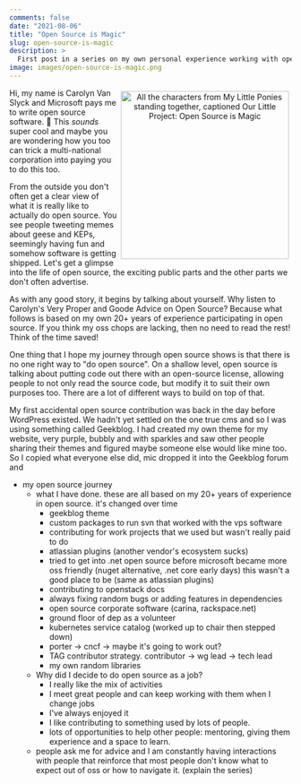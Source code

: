 ```yaml
---
comments: false
date: "2021-08-06"
title: "Open Source is Magic"
slug: open-source-is-magic
description: >
  First post in a series on my own personal experience working with open source software (OSS) and what it is like to work in open source
image: images/open-source-is-magic.png
---
```


<figure style="text-align: center; float: right; margin: 5px">
  <img src="/images/open-source-is-magic.png" width="300px" alt="All the characters from My Little Ponies standing together, captioned Our Little Project: Open Source is Magic" />
</figure>

Hi, my name is Carolyn Van Slyck and Microsoft pays me to write open source software. 👋 This _sounds_ super cool and maybe you are wondering how you too can trick a multi-national corporation into paying you to do this too.

From the outside you don't often get a clear view of what it is really like to actually do open source. You see people tweeting memes about geese and KEPs, seemingly having fun and somehow software is getting shipped. Let's get a glimpse into the life of open source, the exciting public parts and the other parts we don't often advertise.

As with any good story, it begins by talking about yourself. Why listen to Carolyn's Very Proper and Goode Advice on Open Source? Because what follows is based on my own 20+ years of experience participating in open source. If you think my oss chops are lacking, then no need to read the rest! Think of the time saved!

One thing that I hope my journey through open source shows is that there is  no one right way to "do open source". On a shallow level, open source is talking about putting code out there with an open-source license, allowing people to not only read the source code, but modify it to suit their own purposes too. There are a lot of different ways to build on top of that.

My first accidental open source contribution was back in the day before WordPress existed. We hadn't yet settled on the one true cms and so I was using something called Geekblog. I had created my own theme for my website, very purple, bubbly and with sparkles and saw other people sharing their themes and figured maybe someone else would like mine too. So I copied what everyone else did, mic dropped it into the Geekblog forum and 

* my open source journey
    * what I have done. these are all based on my 20+ years of experience in open source. it's changed over time
        * geekblog theme
        * custom packages to run svn that worked with the vps software
        * contributing for work projects that we used but wasn't really paid to do
        * atlassian plugins (another vendor's ecosystem sucks)
        * tried to get into .net open source before microsoft became more oss friendly (nuget alternative, .net core early days) this wasn't a good place to be (same as atlassian plugins)
        * contributing to openstack docs
        * always fixing random bugs or adding features in dependencies
        * open source corporate software (carina, rackspace.net)
        * ground floor of dep as a volunteer
        * kubernetes service catalog (worked up to chair then stepped down)
        * porter -> cncf -> maybe it's going to work out?
        * TAG contributor strategy. contributor -> wg lead -> tech lead
        * my own random libraries
    * Why did I decide to do open source as a job?
        * I really like the mix of activities
        * I meet great people and can keep working with them when I change jobs
        * I've always enjoyed it
        * I like contributing to something used by lots of people.
        * lots of opportunities to help other people: mentoring, giving them experience and a space to learn.
    * people ask me for advice and I am constantly having interactions with people that reinforce that most people don't know what to expect out of oss or how to navigate it. (explain the series)